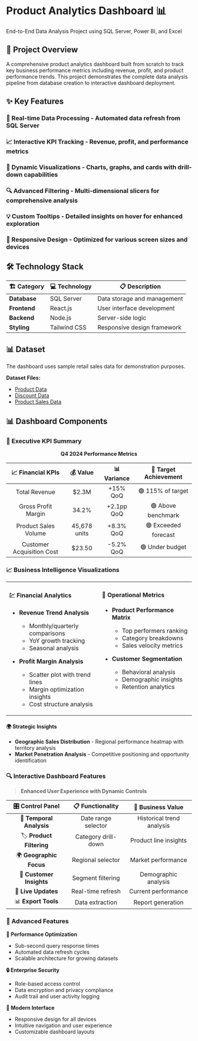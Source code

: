 # Product Analytics Dashboard 📊
End-to-End Data Analysis Project using SQL Server, Power BI, and Excel

## 🎯 Project Overview
A comprehensive product analytics dashboard built from scratch to track key business performance metrics including revenue, profit, and product performance trends. This project demonstrates the complete data analysis pipeline from database creation to interactive dashboard deployment.

## ✨ Key Features

### 🔄 Real-time Data Processing - Automated data refresh from SQL Server
### 📈 Interactive KPI Tracking - Revenue, profit, and performance metrics
### 🎨 Dynamic Visualizations - Charts, graphs, and cards with drill-down capabilities
### 🔍 Advanced Filtering - Multi-dimensional slicers for comprehensive analysis
### 💡 Custom Tooltips - Detailed insights on hover for enhanced exploration
### 📱 Responsive Design - Optimized for various screen sizes and devices

## 🛠️ Technology Stack
| 🏗️ Category | 💻 Technology | 📋 Description |
|--------------|---------------|----------------|
| **Database** | SQL Server | Data storage and management |
| **Frontend** | React.js | User interface development |
| **Backend** | Node.js | Server-side logic |
| **Styling** | Tailwind CSS | Responsive design framework |

## 📊 Dataset

The dashboard uses sample retail sales data for demonstration purposes.

**Dataset Files:**
- <a href="https://github.com/alex1198/Product-Analysis-Dashboard/blob/main/Product_data.csv"> Product Data </a>
- <a href="https://github.com/alex1198/Product-Analysis-Dashboard/blob/main/discount_data.csv"> Discount Data </a>
- <a href="https://github.com/alex1198/Product-Analysis-Dashboard/blob/main/product_sales.csv"> Product Sales Data </a>

## 📊 Dashboard Components

### 🎯 Executive KPI Summary

<div align="center">

**Q4 2024 Performance Metrics**

| 📈 **Financial KPIs** | 💰 **Value** | 📊 **Variance** | 🎯 **Target Achievement** |
|:---------------------:|:------------:|:---------------:|:-------------------------:|
| Total Revenue | $2.3M | +15% QoQ | 🟢 115% of target |
| Gross Profit Margin | 34.2% | +2.1pp QoQ | 🟢 Above benchmark |
| Product Sales Volume | 45,678 units | +8.3% QoQ | 🟢 Exceeded forecast |
| Customer Acquisition Cost | $23.50 | -5.2% QoQ | 🟢 Under budget |

</div>

### 📈 Business Intelligence Visualizations

<table>
<tr>
<td width="50%" valign="top">

#### 💹 **Financial Analytics**
- **Revenue Trend Analysis**
  - Monthly/quarterly comparisons
  - YoY growth tracking
  - Seasonal analysis
  
- **Profit Margin Analysis**
  - Scatter plot with trend lines
  - Margin optimization insights
  - Cost structure analysis

</td>
<td width="50%" valign="top">

#### 🎯 **Operational Metrics**
- **Product Performance Matrix**
  - Top performers ranking
  - Category breakdowns
  - Sales velocity metrics
  
- **Customer Segmentation**
  - Behavioral analysis
  - Demographic insights
  - Retention analytics

</td>
</tr>
</table>

#### 🌍 **Strategic Insights**
- **Geographic Sales Distribution** - Regional performance heatmap with territory analysis
- **Market Penetration Analysis** - Competitive positioning and opportunity identification

### 🔍 Interactive Dashboard Features

> **Enhanced User Experience with Dynamic Controls**

<div align="center">

| 🎛️ **Control Panel** | 📋 **Functionality** | 🎯 **Business Value** |
|:--------------------:|:---------------------:|:----------------------:|
| 📅 **Temporal Analysis** | Date range selector | Historical trend analysis |
| 🏷️ **Product Filtering** | Category drill-down | Product line insights |
| 🌍 **Geographic Focus** | Regional selector | Market performance |
| 👤 **Customer Insights** | Segment filtering | Demographic analysis |
| 🔄 **Live Updates** | Real-time refresh | Current performance |
| 📊 **Export Tools** | Data extraction | Report generation |

</div>

### 🎨 Advanced Features

**🚀 Performance Optimization**
- Sub-second query response times
- Automated data refresh cycles
- Scalable architecture for growing datasets

**🔒 Enterprise Security**
- Role-based access control
- Data encryption and privacy compliance
- Audit trail and user activity logging

**📱 Modern Interface**
- Responsive design for all devices
- Intuitive navigation and user experience
- Customizable dashboard layouts


